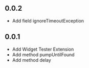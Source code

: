 ## 0.0.2

* Add field ignoreTimeoutException

## 0.0.1

* Add Widget Tester Extension
* Add method pumpUntilFound
* Add method delay
